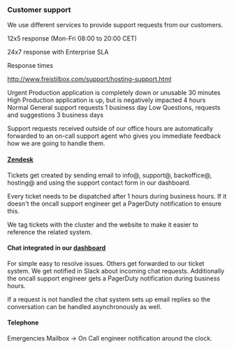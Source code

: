 ### Customer support

We use different services to provide support requests from our customers.

12x5 response (Mon-Fri 08:00 to 20:00 CET)

24x7 response with Enterprise SLA

Response times

http://www.freistilbox.com/support/hosting-support.html

Urgent  Production application is completely down or unusable  30 minutes
High  Production application is up, but is negatively impacted  4 hours
Normal  General support requests  1 business day
Low  Questions, requests and suggestions  3 business days

Support requests received outside of our office hours are automatically
forwarded to an on-call support agent who gives you immediate feedback how we
are going to handle them.


#### [Zendesk](/software/zendesk)

Tickets get created by sending email to info@, support@, backoffice@, hosting@ 
and using the support contact form in our dashboard.

Every ticket needs to be dispatched after 1 hours during business hours.
If it doesn't the oncall support engineer get a PagerDuty notification to
ensure this.

We tag tickets with the cluster and the website to make it easier to reference
the related system.

#### Chat integrated in our [dashboard](https://dashboard.freistilbox.com)

For simple easy to resolve issues. Others get forwarded to our ticket system.
We get notified in Slack about incoming chat requests. Additionally the 
oncall support engineer gets a PagerDuty notification during business hours.

If a request is not handled the chat system sets up email replies so the 
conversation can be handled asynchronously as well.


#### Telephone

Emergencies
Mailbox -> On Call engineer notification around the clock.

